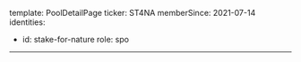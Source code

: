 template: PoolDetailPage
ticker: ST4NA
memberSince: 2021-07-14
identities: 
  - id: stake-for-nature
    role: spo
---
